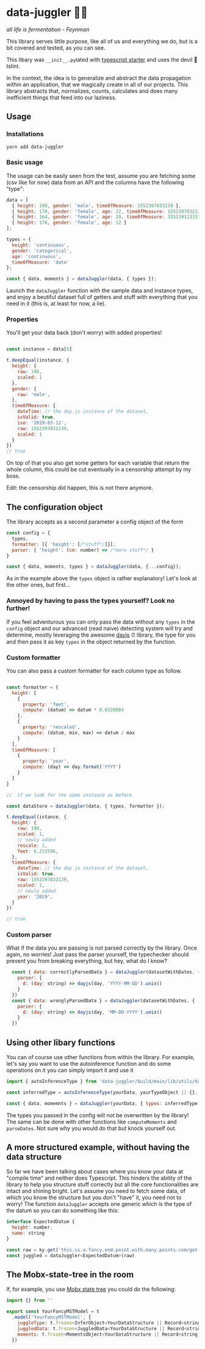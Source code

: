 # data-juggler 🤹‍♀️

_all life is fermentation - Feynman_

This library serves little purpose, like all of us and everything we do, but is a bit covered and tested, as you can see.

This libary was `__init__.py`iated with [typescript starter](https://github.com/bitjson/typescript-starter) and uses the devil 👹 tslint.

In the context, the idea is to generalize and abstract the data propagation within an application, that we magically create in all of our projects.
This library abstracts that, normalizes, counts, calculates and does many inefficient things that feed into our laziness.

## Usage

### Installations

```bash
yarn add data-juggler
```

### Basic usage

The usage can be easily seen from the test, assume you are fetching some (csv like for now) data from an API and the columns have the following "type":

```javascript
data = [
  { height: 190, gender: 'male', timeOfMeasure: 1552397833139 },
  { height: 170, gender: 'female', age: 22, timeOfMeasure: 1552397832139 },
  { height: 164, gender: 'female', age: 20, timeOfMeasure: 15523912333139 },
  { height: 176, gender: 'female', age: 12 }
];

types = {
  height: 'continuous',
  gender: 'categorical',
  age: 'continuous',
  timeOfMeasure: 'date'
};

const { data, moments } = dataJuggler(data, { types });
```

Launch the `dataJuggler` function with the sample data and instance types, and enjoy a beutiful dataset full of getters and stuff with everything that you need in it (this is, at least for now, a lie).

### Properties

You'll get your data back (don't worry) with added properties!

```javascript

const instance = data[0]

t.deepEqual(instance, {
  height: {
    raw: 190,
    scaled: 1
  },
  gender: {
    raw: 'male',
  },
  timeOfMeasure: {
    dateTime: // the day js instance of the dataset,
    isValid: true,
    iso: '2019-03-12',
    raw: 1552397832139,
    scaled: 1
  }
})
// true

```

On top of that you also get some getters for each variable that return the whole column, this could be cut eventually in a censorship attempt by my boss.

Edit: the censorship did happen, this is not there anymore.

## The configuration object

The library accepts as a second parameter a config object of the form

```javascript
const config = {
  types,
  formatter: [{ 'height': [/*stuff*/]}],
  parser: { 'height': (cm: number) => /*more stuff*/ }
}

const { data, moments, types } = dataJuggler(data, {...config});

```

As in the example above the `types` object is rather explanatory! Let's look at the other ones, but first...

### Annoyed by having to pass the types yourself? Look no further!

If you feel adventurous you can only pass the data without any `types` in the `config` object and our advanced (read naive) detecting system will try and determine, mostly leveraging the awesome [dayjs](https://github.com/iamkun/dayjs) ⏰ library, the type for you and then pass it as key `types` in the object returned by the function.

### Custom formatter

You can also pass a custom formatter for each column type as follow.

```javascript

const formatter = {
  height: [
    {
      property: 'feet',
      compute: (datum) => datum * 0.0328084
    },
    {
      property: 'rescaled',
      compute: (datum, min, max) => datum / max
    }
  ],
  timeOfMeasure: [
    {
      property: 'year',
      compute: (day) => day.format('YYYY')
    }
  ]
}

//  if we look for the same instance as before

const dataStore = dataJuggler(data, { types, formatter });

t.deepEqual(istance, {
  height: {
    raw: 190,
    scaled: 1,
    // newly added
    rescale: 1,
    feet: 6.233596,
  },
  timeOfMeasure: {
    dateTime: // the day js instance of the dataset,
    isValid: true,
    raw: 1552397832139,
    scaled: 1,
    // newly added
    year: '2019',
  }
})

// true

```

### Custom parser

What if the data you are passing is not parsed correctly by the library. Once again, no worries! Just pass the parser yourself, the typechecker should prevent you from breaking everything, but hey, what do I know?

```javascript
  const { data: correctlyParsedData } = dataJuggler(datasetWithDates, {
    parser: {
      d: (day: string) => dayjs(day, 'YYYY-MM-DD').unix()
    }
  })
  const { data: wronglyParsedData } = dataJuggler(datasetWithDates, {
    parser: {
      d: (day: string) => dayjs(day, 'MM-DD-YYYY').unix()
    }
  })
```

## Using other libary functions

You can of course use other functions from within the library. For example, let's say you want to use the autoinference function and do some operations on it you can simply import it and use it

```javascript
import { autoInferenceType } from 'data-juggler/build/main/lib/utils/dataInference';

const inferredType = autoInferenceType(yourData, yourTypeObject || {}, yourParser || {})

const { data, momemnts } = dataJuggler(yourData, { types: inferredType })
```

The types you passed in the config will not be overwritten by the library! The same can be done with other functions like `computeMoments` and `parseDates`. Not sure why you would do that but knock yourself out.

## A more structured example, without having the data structure

So far we have been talking about cases where you know your data at "compile time" and neither does Typescript. This hinders the ability of the library to help you structure stuff correctly but all the core functionalities are intact and shining bright. Let's assume you need to fetch some data, of which you know the structure but you don't "have" it, you need not to worry! The function `dataJuggler` accepts one generic which is the type of the datum so you can do something like this:

```javascript
interface ExpectedDatum {
  height: number,
  name: string
}

const raw = ky.get('this.is.a.fancy.end.point.with.many.points.com/get').json()
const juggled = dataJuggler<ExpectedDatum>(raw)

```

## The Mobx-state-tree in the room

If, for example, you use [Mobx state tree](https://github.com/mobxjs/mobx-state-tree) you could do the following:

```javascript
import {} from ''

export const YourFancyMSTModel = t
  .model('YourFancyMSTModel', {
    juggleType: t.frozen<InferObject<YourDataStructure || Record<string, unknown>(),
    juggledData: t.frozen<JuggledData<YourDataStructure || Record<string, unknown>(),
    moments: t.frozen<MomentsObject<YourDataStructure || Record<string, unknown>(),
  })
```